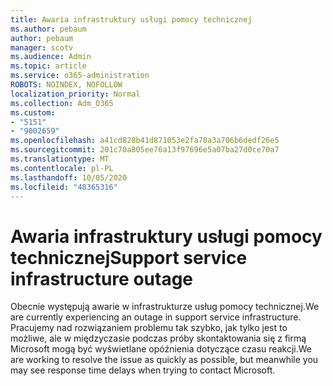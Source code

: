 ```yaml
---
title: Awaria infrastruktury usługi pomocy technicznej
ms.author: pebaum
author: pebaum
manager: scotv
ms.audience: Admin
ms.topic: article
ms.service: o365-administration
ROBOTS: NOINDEX, NOFOLLOW
localization_priority: Normal
ms.collection: Adm_O365
ms.custom:
- "5151"
- "9002659"
ms.openlocfilehash: a41cd828b41d871053e2fa78a3a706b6dedf26e5
ms.sourcegitcommit: 201c70a805ee76a13f97696e5a07ba27d0ce70a7
ms.translationtype: MT
ms.contentlocale: pl-PL
ms.lasthandoff: 10/05/2020
ms.locfileid: "48365316"
---
```

# <a name="support-service-infrastructure-outage"></a><span data-ttu-id="bce16-102">Awaria infrastruktury usługi pomocy technicznej</span><span class="sxs-lookup"><span data-stu-id="bce16-102">Support service infrastructure outage</span></span>

<span data-ttu-id="bce16-103">Obecnie występują awarie w infrastrukturze usług pomocy technicznej.</span><span class="sxs-lookup"><span data-stu-id="bce16-103">We are currently experiencing an outage in support service infrastructure.</span></span> <span data-ttu-id="bce16-104">Pracujemy nad rozwiązaniem problemu tak szybko, jak tylko jest to możliwe, ale w międzyczasie podczas próby skontaktowania się z firmą Microsoft mogą być wyświetlane opóźnienia dotyczące czasu reakcji.</span><span class="sxs-lookup"><span data-stu-id="bce16-104">We are working to resolve the issue as quickly as possible, but meanwhile you may see response time delays when trying to contact Microsoft.</span></span>
